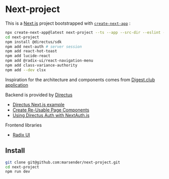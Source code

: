 # Next-project

This is a [Next.js](https://nextjs.org) project bootstrapped with [`create-next-app`](https://nextjs.org/docs/app/api-reference/cli/create-next-app) :

```bash
npx create-next-app@latest next-project --ts --app --src-dir --eslint --turbopack --tailwind --import-alias "@/*"
cd next-project
npm install @directus/sdk
npm add next-auth # server session
npm add react-hot-toast
npm add lucide-react
npm add @radix-ui/react-navigation-menu
npm add class-variance-authority
npm add --dev clsx
```

Inspiration for the architecture and components comes from [Digest.club application](https://github.com/premieroctet/digestclub)

Backend is provided by [Directus](https://directus.io/)

- [Directus Next.js example](https://github.com/directus-labs/examples/tree/main/nextjs)
- [Create Re-Usable Page Components](https://docs.directus.io/guides/headless-cms/reusable-components.html)
- [Using Directus Auth with NextAuth.js](https://docs.directus.io/blog/directus-auth-nextauth.html)

Frontend libraries

- [Radix UI](https://www.radix-ui.com/primitives)

## Install

```bash
git clone git@github.com:marsender/next-project.git
cd next-project
npm run dev
```
